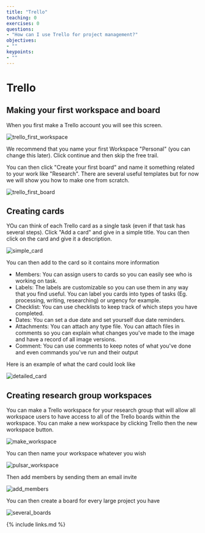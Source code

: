 ```yaml
---
title: "Trello"
teaching: 0
exercises: 0
questions:
- "How can I use Trello for project management?"
objectives:
- ""
keypoints:
- ""
---
```


# Trello
## Making your first workspace and board
When you first make a Trello account you will see this screen.

![trello_first_workspace](../fig/trello_first_workspace.png)

We recommend that you name your first Workspace "Personal" (you can change this later). Click continue and then skip the free trail.

You can then click "Create your first board" and name it something related to your work like "Research". There are several useful templates but for now we will show you how to make one from scratch.

![trello_first_board](../fig/trello_first_board.png)

## Creating cards
YOu can think of each Trello card as a single task (even if that task has several steps). Click "Add a card" and give in a simple title. You can then click on the card and give it a description.

![simple_card](../fig/simple_card.png)

You can then add to the card so it contains more information
- Members: You can assign users to cards so you can easily see who is working on task.
- Labels: The labels are customizable so you can use them in any way that you find useful. You can label you cards into types of tasks (Eg. processing, writing, researching) or urgency for example.
- Checklist: You can use checklists to keep track of which steps you have completed.
- Dates: You can set a due date and set yourself due date reminders.
- Attachments: You can attach any type file. You can attach files in comments so you can explain what changes you've made to the image and have a record of all image versions.
- Comment: You can use comments to keep notes of what you've done and even commands you've run and their output

Here is an example of what the card could look like


![detailed_card](../fig/detailed_card.png)

## Creating research group workspaces
You can make a Trello workspace for your research group that will allow all workspace users to have access to all of the Trello boards within the workspace. You can make a new workspace by clicking Trello then the new workspace button.

![make_workspace](../fig/make_workspaces.png)

You can then name your workspace whatever you wish

![pulsar_workspace](../fig/pulsar_workspace.png)

Then add members by sending them an email invite

![add_members](../fig/add_members.png)

You can then create a board for every large project you have

![several_boards](../fig/several_boards.png)

{% include links.md %}

